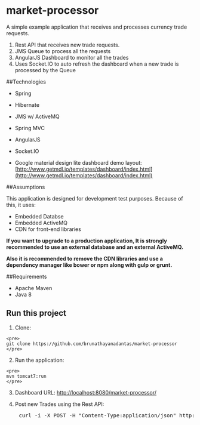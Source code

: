market-processor
==========================

A simple example application that receives and processes currency trade requests.

1. Rest API that receives new trade requests.
2. JMS Queue to process all the requests
3. AngularJS Dashboard to monitor all the trades
4. Uses Socket.IO to auto refresh the dashboard when a new trade is processed by the Queue

##Technologies

- Spring
- Hibernate 
- JMS w/ ActiveMQ
- Spring MVC
- AngularJS 
- Socket.IO


- Google material design lite dashboard demo layout:  [http://www.getmdl.io/templates/dashboard/index.html](http://www.getmdl.io/templates/dashboard/index.html)
  



##Assumptions

  This application is designed for development test purposes. Because of this, it uses:

- Embedded Databse
- Embedded ActiveMQ
- CDN for front-end libraries

**If you want to upgrade to a production application, It is strongly recommended to use an external database and an external ActiveMQ.**

**Also it is recommended to remove the CDN libraries and use a dependency manager like bower or npm along with gulp or grunt.**

##Requirements

   * Apache Maven
   * Java 8


## Run this project

   1. Clone:

    <pre>
    git clone https://github.com/brunathayanadantas/market-processor    
    </pre>
  
   2. Run the application:
  
    <pre>
    mvn tomcat7:run
    </pre>

   3. Dashboard URL: [http://localhost:8080/market-processor/](http://localhost:8080/market-processor/) 

   4. Post new Trades using the Rest API: 

   <pre>
    curl -i -X POST -H "Content-Type:application/json" http://localhost:8080/market-processor/api/trades/ -d '{"userId": "134256", "currencyFrom": "EUR", "currencyTo": "GBP", "amountSell": 1000, "amountBuy": 747.10, "rate": 0.7471, "timePlaced" : "24-JAN-15 10:27:44", "originatingCountry" : "FR"}'
   </pre>

